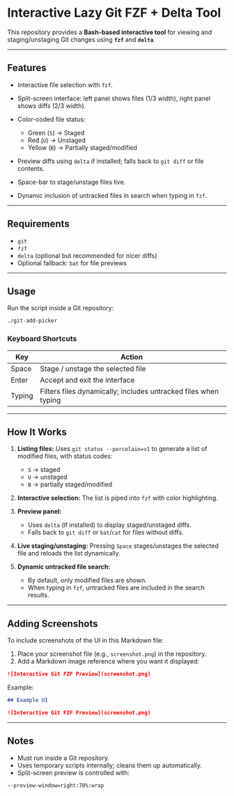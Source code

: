 # Interactive Lazy Git FZF + Delta Tool

This repository provides a **Bash-based interactive tool** for viewing and staging/unstaging Git changes using **`fzf`** and **`delta`**.

---

## Features

* Interactive file selection with `fzf`.
* Split-screen interface: left panel shows files (1/3 width), right panel shows diffs (2/3 width).
* Color-coded file status:

  * Green (`S`) → Staged
  * Red (`U`) → Unstaged
  * Yellow (`B`) → Partially staged/modified
* Preview diffs using `delta` if installed; falls back to `git diff` or file contents.
* Space-bar to stage/unstage files live.
* Dynamic inclusion of untracked files in search when typing in `fzf`.

---

## Requirements

* `git`
* `fzf`
* `delta` (optional but recommended for nicer diffs)
* Optional fallback: `bat` for file previews

---

## Usage

Run the script inside a Git repository:

```bash
./git-add-picker
```

### Keyboard Shortcuts

| Key    | Action                                                          |
| ------ | --------------------------------------------------------------- |
| Space  | Stage / unstage the selected file                               |
| Enter  | Accept and exit the interface                                   |
| Typing | Filters files dynamically; includes untracked files when typing |

---

## How It Works

1. **Listing files:**
   Uses `git status --porcelain=v1` to generate a list of modified files, with status codes:

   * `S` → staged
   * `U` → unstaged
   * `B` → partially staged/modified

2. **Interactive selection:**
   The list is piped into `fzf` with color highlighting.

3. **Preview panel:**

   * Uses `delta` (if installed) to display staged/unstaged diffs.
   * Falls back to `git diff` or `bat`/`cat` for files without diffs.

4. **Live staging/unstaging:**
   Pressing `Space` stages/unstages the selected file and reloads the list dynamically.

5. **Dynamic untracked file search:**

   * By default, only modified files are shown.
   * When typing in `fzf`, untracked files are included in the search results.

---

## Adding Screenshots

To include screenshots of the UI in this Markdown file:

1. Place your screenshot file (e.g., `screenshot.png`) in the repository.
2. Add a Markdown image reference where you want it displayed:

```markdown
![Interactive Git FZF Preview](screenshot.png)
```

Example:

```markdown
## Example UI

![Interactive Git FZF Preview](screenshot.png)
```

---

## Notes

* Must run inside a Git repository.
* Uses temporary scripts internally; cleans them up automatically.
* Split-screen preview is controlled with:

```bash
--preview-window=right:70%:wrap
```
